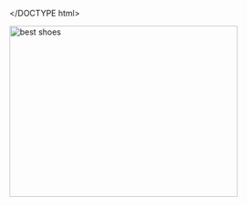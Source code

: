 </DOCTYPE html>
<html lang="en">
<head>
</head>
<body>
  <p>
    <img src="https://rukminim2.flixcart.com/image/832/832/xif0q/shoe/q/x/j/11-mrj2308-11-aadi-grey-original-imah27ueth9hdftj.jpeg?q=70&crop=false"
         alt="best shoes"
         width="400"
         height="300"
          title="available now">
  </p>
</body>

